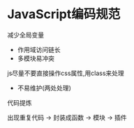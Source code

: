 # JavaScript编码规范


减少全局变量
- 作用域访问链长
- 多模块易冲突

js尽量不要直接操作css属性,用class来处理
- 不易维护(两处处理)


代码提炼

出现重复代码 -> 封装成函数 -> 模块 -> 插件

